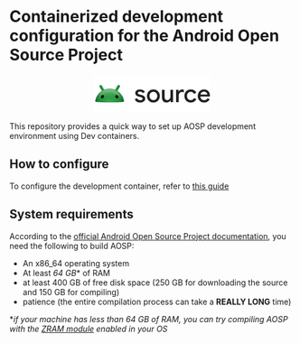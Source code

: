 # Containerized development configuration for the Android Open Source Project
<div align=center>

![android_source](aosp.png)
</div>

This repository provides a quick way to set up AOSP development environment using Dev containers.
## How to configure
To configure the development container, refer to [this guide](https://containers.dev/supporting)
## System requirements
According to the [official Android Open Source Project documentation](https://source.android.com/docs/setup/start#hardware-requirements), you need the following to build AOSP:
- An x86_64 operating system
- At least *64 GB** of RAM
- at least 400 GB of free disk space (250 GB for downloading the source and 150 GB for compiling)
- patience (the entire compilation process can take a **REALLY LONG** time)

**if your machine has less than 64 GB of RAM, you can try compiling AOSP with the [ZRAM module](https://wiki.debian.org/ZRam) enabled in your OS*